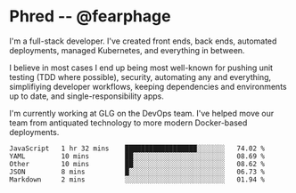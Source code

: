 # Phred -- @fearphage

I'm a full-stack developer. I've created front ends, back ends, automated deployments, managed
Kubernetes, and everything in between.

I believe in most cases I end up being most well-known for pushing unit testing (TDD where possible),
security, automating any and everything, simplifiying developer workflows, keeping dependencies and
environments up to date, and single-responsibility apps.

I'm currently working at GLG on the DevOps team. I've helped move our team from antiquated
technology to more modern Docker-based deployments.

<!--START_SECTION:waka-->
```text
JavaScript   1 hr 32 mins    ██████████████████░░░░░░░   74.02 % 
YAML         10 mins         ██░░░░░░░░░░░░░░░░░░░░░░░   08.69 % 
Other        10 mins         ██░░░░░░░░░░░░░░░░░░░░░░░   08.62 % 
JSON         8 mins          █░░░░░░░░░░░░░░░░░░░░░░░░   06.73 % 
Markdown     2 mins          ░░░░░░░░░░░░░░░░░░░░░░░░░   01.94 %
```
<!--END_SECTION:waka-->
